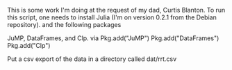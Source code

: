 This is some work I'm doing at the request of my dad, Curtis Blanton.
To run this script, one needs to install Julia (I'm on version 0.2.1 from 
the Debian repository).
and the following packages

 JuMP, DataFrames, and Clp.
via Pkg.add("JuMP")
Pkg.add("DataFrames")
Pkg.add("Clp")

Put a csv export of the data in a directory called dat/rrt.csv

